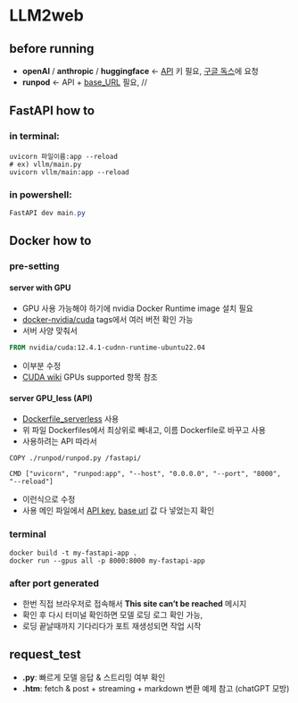 # LLM2web

## before running
- **openAI** / **anthropic** / **huggingface** <- <ins>API</ins> 키 필요, [구글 독스](https://docs.google.com/document/d/1d9dwWi_1I1ka3cJxiVDRBJ3--9gN7M3svROZjlENnLw/edit?usp=drivesdk)에 요청
- **runpod** <- API + <ins>base_URL</ins> 필요, // 

## **FastAPI** how to

### in terminal:

```terminal
uvicorn 파일이름:app --reload
# ex) vllm/main.py
uvicorn vllm/main:app --reload
```

### in powershell:

```powershell
FastAPI dev main.py
```


## Docker how to

### pre-setting
#### server with GPU
 * GPU 사용 가능해야 하기에 nvidia Docker Runtime image 설치 필요
 * [docker-nvidia/cuda](https://hub.docker.com/r/nvidia/cuda) tags에서 여러 버전 확인 가능
 * 서버 사양 맞춰서 

```Dockerfile
FROM nvidia/cuda:12.4.1-cudnn-runtime-ubuntu22.04
```
* 이부분 수정
* [CUDA wiki](https://en.m.wikipedia.org/wiki/CUDA) GPUs supported 항목 참조

#### server GPU_less (API)
* [Dockerfile_serverless](https://github.com/slowerthan5cmpersec/LLM2web/blob/main/Dockerfiles/Dockerfile_serverless) 사용
* 위 파일 Dockerfiles에서 최상위로 빼내고, 이름 Dockerfile로 바꾸고 사용
* 사용하려는 API 따라서
```
COPY ./runpod/runpod.py /fastapi/
```
```
CMD ["uvicorn", "runpod:app", "--host", "0.0.0.0", "--port", "8000", "--reload"]
```
* 이런식으로 수정
* 사용 메인 파일에서 <ins>API key</ins>, <ins>base url</ins> 값 다 넣었는지 확인

### terminal

```terminal
docker build -t my-fastapi-app .
docker run --gpus all -p 8000:8000 my-fastapi-app
```

### after port generated
* 한번 직접 브라우저로 접속해서 **This site can’t be reached** 메시지
* 확인 후 다시 터미널 확인하면 모델 로딩 로그 확인 가능,
* 로딩 끝날때까지 기다리다가 포트 재생성되면 작업 시작

## request_test
* **.py**: 빠르게 모델 응답 & 스트리밍 여부 확인
* **.htm**: fetch & post + streaming + markdown 변환 예제 참고 (chatGPT 모방)
